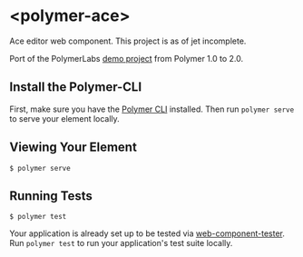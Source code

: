 # \<polymer-ace\>

Ace editor web component. This project is as of jet incomplete.

Port of the PolymerLabs [demo project](https://github.com/PolymerLabs/ace-element) from Polymer 1.0 to 2.0.

## Install the Polymer-CLI

First, make sure you have the [Polymer CLI](https://www.npmjs.com/package/polymer-cli) installed. Then run `polymer serve` to serve your element locally.

## Viewing Your Element

```
$ polymer serve
```

## Running Tests

```
$ polymer test
```

Your application is already set up to be tested via [web-component-tester](https://github.com/Polymer/web-component-tester). Run `polymer test` to run your application's test suite locally.

